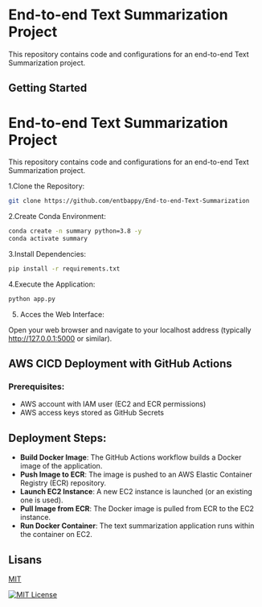 
# End-to-end Text Summarization Project

This repository contains code and configurations for an end-to-end Text Summarization project. 


## Getting Started

# End-to-end Text Summarization Project

This repository contains code and configurations for an end-to-end Text Summarization project. 

1.Clone the Repository:

```bash 
git clone https://github.com/entbappy/End-to-end-Text-Summarization
```

2.Create Conda Environment:

```bash 
conda create -n summary python=3.8 -y
conda activate summary
```

3.Install Dependencies:

```bash 
pip install -r requirements.txt
```

4.Execute the Application:

```bash 
python app.py
```

5. Acces the Web Interface:

Open your web browser and navigate to your localhost address (typically http://127.0.0.1:5000 or similar).
## AWS CICD Deployment with GitHub Actions

### Prerequisites:

* AWS account with IAM user (EC2 and ECR permissions)
* AWS access keys stored as GitHub Secrets

## Deployment Steps:

- **Build Docker Image**: The GitHub Actions workflow builds a Docker image of the application.
- **Push Image to ECR**: The image is pushed to an AWS Elastic Container Registry (ECR) repository.
- **Launch EC2 Instance**: A new EC2 instance is launched (or an existing one is used).
- **Pull Image from ECR**: The Docker image is pulled from ECR to the EC2 instance.
- **Run Docker Container**: The text summarization application runs within the container on EC2.
## Lisans

[MIT](https://choosealicense.com/licenses/mit/)

  
[![MIT License](https://img.shields.io/badge/License-MIT-green.svg)](https://choosealicense.com/licenses/mit/)

  
